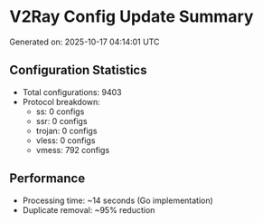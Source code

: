 # V2Ray Config Update Summary
Generated on: 2025-10-17 04:14:01 UTC

## Configuration Statistics
- Total configurations: 9403
- Protocol breakdown:
  - ss: 0 configs
  - ssr: 0 configs
  - trojan: 0 configs
  - vless: 0 configs
  - vmess: 792 configs

## Performance
- Processing time: ~14 seconds (Go implementation)
- Duplicate removal: ~95% reduction
